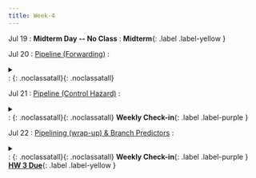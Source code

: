 ```yaml
---
title: Week-4
---
```




Jul 19
: **Midterm Day -- No Class**
  : **Midterm**{: .label .label-yellow }


Jul 20
: [Pipeline (Forwarding)](https://canvas.ucsd.edu/files/4784959/download?download_frd=1)
  : <details  title="recommended readings"  class="my"><summary><i class="icon fas fa-book-reader "></i></summary><span class="fs-2">Read 4.7 if you havn't</span></details>
  :  [<i class="icon fas fa-file-pdf"></i>](https://canvas.ucsd.edu/files/4784959/download?download_frd=1 "slides")[<i class="icon fas fas fa-video"></i>](https://canvas.ucsd.edu/courses/28054/external_tools/82 "video"){: .noclassatall}[<i class="icon fas fa-chalkboard-teacher"></i>](https://canvas.ucsd.edu/files/4784953/download?download_frd=1 "annotated slides"){: .noclassatall}

Jul 21
: [Pipeline (Control Hazard)](https://canvas.ucsd.edu/files/4788415/download?download_frd=1)
  : <details  title="recommended readings"  class="my"><summary><i class="icon fas fa-book-reader "></i></summary><span class="fs-2">Read 4.8, Skim 4.9</span></details>
  : [<i class="icon fas fa-file-pdf"></i>](https://canvas.ucsd.edu/files/4788415/download?download_frd=1 "slides")[<i class="icon fas fas fa-video"></i>](https://canvas.ucsd.edu/courses/28054/external_tools/82 "video"){: .noclassatall}[<i class="icon fas fa-chalkboard-teacher"></i>](https://canvas.ucsd.edu/files/4788412/download?download_frd=1 "annotated slides"){: .noclassatall} **Weekly Check-in**{: .label .label-purple }


Jul 22
: [Pipelining (wrap-up) & Branch Predictors](#)
  : <details  title="recommended readings"  class="my"><summary><i class="icon fas fa-book-reader "></i></summary><span class="fs-2">skim 4.10 and 5.1</span></details>
  : [<i class="icon fas fa-file-pdf"></i>](https://canvas.ucsd.edu/files/4792527/download?download_frd=1 "slides")[<i class="icon fas fas fa-video"></i>](https://canvas.ucsd.edu/courses/28054/external_tools/82 "video"){: .noclassatall}[<i class="icon fas fa-chalkboard-teacher"></i>](https://canvas.ucsd.edu/files/4792525/download?download_frd=1 "annotated slides"){: .noclassatall} **Weekly Check-in**{: .label .label-purple } [**HW 3 Due**](https://canvas.ucsd.edu/courses/28054/assignments){: .label .label-yellow }


